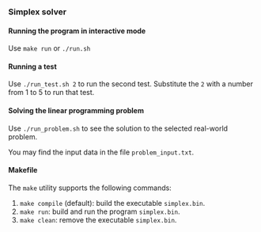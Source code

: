 ### Simplex solver

#### Running the program in interactive mode

Use `make run` or `./run.sh`

#### Running a test

Use `./run_test.sh 2` to run the second test. Substitute the `2` with a number
from 1 to 5 to run that test.

#### Solving the linear programming problem

Use `./run_problem.sh` to see the solution to the selected real-world problem.

You may find the input data in the file `problem_input.txt`.

#### Makefile

The `make` utility supports the following commands:

1. `make compile` (default): build the executable `simplex.bin`.
2. `make run`: build and run the program `simplex.bin`.
3. `make clean`: remove the executable `simplex.bin`.

